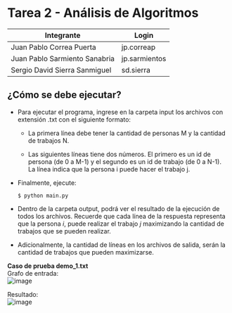 # Tarea 2 - Análisis de Algoritmos

| Integrante | Login |
| ------ | ------ |
| Juan Pablo Correa Puerta | jp.correap |
| Juan Pablo Sarmiento Sanabria | jp.sarmientos |
| Sergio David Sierra Sanmiguel | sd.sierra |

## ¿Cómo se debe ejecutar?
- Para ejecutar el programa, ingrese en la carpeta input los archivos con extensión .txt con el siguiente formato:

    - La primera línea debe tener la cantidad de personas M y la cantidad de trabajos N.

    - Las siguientes líneas tiene dos números. El primero es un id de persona (de 0 a M-1) y el segundo es un id de trabajo (de 0 a N-1).
La línea indica que la persona i puede hacer el trabajo j.

- Finalmente, ejecute: <br />
  ```
  $ python main.py
  ```

 - Dentro de la carpeta output, podrá ver el resultado de la ejecución de todos los archivos. Recuerde que cada línea de la respuesta representa que la persona *i*, puede realizar el trabajo *j* maximizando la cantidad de trabajos que se pueden realizar.

* Adicionalmente, la cantidad de líneas en los archivos de salida, serán la cantidad de trabajos que pueden maximizarse.



**Caso de prueba demo_1.txt** <br />
Grafo de entrada: <br />
![image](https://user-images.githubusercontent.com/47229643/154191097-3ea1134c-6279-459f-abbd-d2239678e434.png) <br />

Resultado: <br />
![image](https://user-images.githubusercontent.com/47229643/154191061-8c64fafa-acd5-4485-8181-2db1e329b495.png) <br />
